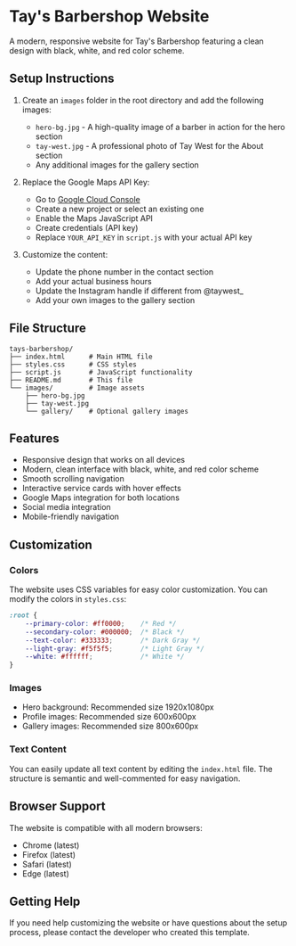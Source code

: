 # Tay's Barbershop Website

A modern, responsive website for Tay's Barbershop featuring a clean design with black, white, and red color scheme.

## Setup Instructions

1. Create an `images` folder in the root directory and add the following images:
   - `hero-bg.jpg` - A high-quality image of a barber in action for the hero section
   - `tay-west.jpg` - A professional photo of Tay West for the About section
   - Any additional images for the gallery section

2. Replace the Google Maps API Key:
   - Go to [Google Cloud Console](https://console.cloud.google.com/)
   - Create a new project or select an existing one
   - Enable the Maps JavaScript API
   - Create credentials (API key)
   - Replace `YOUR_API_KEY` in `script.js` with your actual API key

3. Customize the content:
   - Update the phone number in the contact section
   - Add your actual business hours
   - Update the Instagram handle if different from @taywest_
   - Add your own images to the gallery section

## File Structure

```
tays-barbershop/
├── index.html      # Main HTML file
├── styles.css      # CSS styles
├── script.js       # JavaScript functionality
├── README.md       # This file
└── images/         # Image assets
    ├── hero-bg.jpg
    ├── tay-west.jpg
    └── gallery/    # Optional gallery images
```

## Features

- Responsive design that works on all devices
- Modern, clean interface with black, white, and red color scheme
- Smooth scrolling navigation
- Interactive service cards with hover effects
- Google Maps integration for both locations
- Social media integration
- Mobile-friendly navigation

## Customization

### Colors
The website uses CSS variables for easy color customization. You can modify the colors in `styles.css`:

```css
:root {
    --primary-color: #ff0000;    /* Red */
    --secondary-color: #000000;  /* Black */
    --text-color: #333333;       /* Dark Gray */
    --light-gray: #f5f5f5;       /* Light Gray */
    --white: #ffffff;            /* White */
}
```

### Images
- Hero background: Recommended size 1920x1080px
- Profile images: Recommended size 600x600px
- Gallery images: Recommended size 800x600px

### Text Content
You can easily update all text content by editing the `index.html` file. The structure is semantic and well-commented for easy navigation.

## Browser Support

The website is compatible with all modern browsers:
- Chrome (latest)
- Firefox (latest)
- Safari (latest)
- Edge (latest)

## Getting Help

If you need help customizing the website or have questions about the setup process, please contact the developer who created this template. 